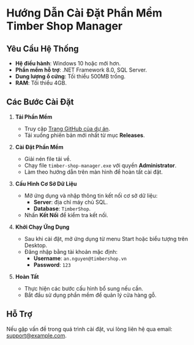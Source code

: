 # Hướng Dẫn Cài Đặt Phần Mềm Timber Shop Manager

## Yêu Cầu Hệ Thống
- **Hệ điều hành**: Windows 10 hoặc mới hơn.
- **Phần mềm hỗ trợ**: .NET Framework 8.0, SQL Server.
- **Dung lượng ổ cứng**: Tối thiểu 500MB trống.
- **RAM**: Tối thiểu 4GB.

## Các Bước Cài Đặt

1. **Tải Phần Mềm**
    - Truy cập [Trang GitHub của dự án](https://github.com/username/TimberShopManager).
    - Tải xuống phiên bản mới nhất từ mục **Releases**.

2. **Cài Đặt Phần Mềm**
    - Giải nén file tải về.
    - Chạy file `timber-shop-manager.exe` với quyền **Administrator**.
    - Làm theo hướng dẫn trên màn hình để hoàn tất cài đặt.

3. **Cấu Hình Cơ Sở Dữ Liệu**
    - Mở ứng dụng và nhập thông tin kết nối cơ sở dữ liệu:
      - **Server**: địa chỉ máy chủ SQL.
      - **Database**: `TimberShop`.
    - Nhấn **Kết Nối** để kiểm tra kết nối.

4. **Khởi Chạy Ứng Dụng**
    - Sau khi cài đặt, mở ứng dụng từ menu Start hoặc biểu tượng trên Desktop.
    - Đăng nhập bằng tài khoản mặc định:
      - **Username**: `an.nguyen@timbershop.vn`
      - **Password**: `123`

5. **Hoàn Tất**
    - Thực hiện các bước cấu hình bổ sung nếu cần.
    - Bắt đầu sử dụng phần mềm để quản lý cửa hàng gỗ.

## Hỗ Trợ
Nếu gặp vấn đề trong quá trình cài đặt, vui lòng liên hệ qua email: support@example.com.